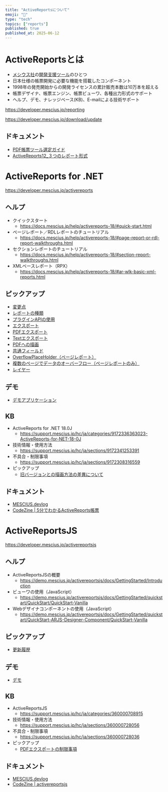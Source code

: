 ```yaml
---
title: "ActiveReportsについて"
emoji: "📝"
type: "tech"
topics: ["reports"]
published: true
published_at: 2025-06-12
---
```


# ActiveReportsとは

- [メシウス社](https://www.mescius.com/)の[開発支援ツール](https://developer.mescius.jp/)のひとつ
- 日本仕様の帳票開発に必要な機能を搭載したコンポーネント
- 1998年の発売開始からの開発ライセンスの累計販売本数は10万本を超える
- 帳票デザイナ、帳票エンジン、帳票ビューワ、各種出力形式のサポート
- ヘルプ、デモ、ナレッジベース(KB)、E-mailによる技術サポート

https://developer.mescius.jp/reporting

https://developer.mescius.jp/download/update

## ドキュメント

- [PDF帳票ツール選定ガイド](https://developer.mescius.jp/pdf-report-products)
- [ActiveReports12_３つのレポート形式](https://download.mescius.jp/PDF/article/threedesign-whitepaper.pdf)

# ActiveReports for .NET

https://developer.mescius.jp/activereports

## ヘルプ

- クイックスタート
  - https://docs.mescius.jp/help/activereports-18/#quick-start.html
- ページレポート／RDLレポートのチュートリアル
  - https://docs.mescius.jp/help/activereports-18/#page-report-or-rdl-report-walkthroughs.html
- セクションレポートのチュートリアル
  - https://docs.mescius.jp/help/activereports-18/#section-report-walkthroughs.html
- XMLベースレポート（RPX）
  - https://docs.mescius.jp/help/activereports-18/#ar-wlk-basic-xml-reports.html

## ピックアップ

- [変更点](https://docs.mescius.jp/help/activereports-18/#breaking-changes.html)
- [レポートの種類](https://docs.mescius.jp/help/activereports-18/#reporttypes.html)
- [プラグインAPIの使用](https://docs.mescius.jp/help/activereports-18/#web-designer-plugins-api.html)
- [エクスポート](https://docs.mescius.jp/help/activereports-18/#exporting.html)
- [PDFエクスポート](https://docs.mescius.jp/help/activereports-18/#pdf-export.html)
- [Textエクスポート](https://docs.mescius.jp/help/activereports-18/#text.html)
- [PDFへの描画](https://docs.mescius.jp/help/activereports-18/#rendering-to-pdf.html)
- [共通フィールド](https://docs.mescius.jp/help/activereports-18/#common-values.html)
- [OverflowPlaceHolder（ページレポート）](https://docs.mescius.jp/help/activereports-18/#overflow-place-holder.html)
- [複数のページでデータのオーバーフロー（ページレポートのみ）](https://docs.mescius.jp/help/activereports-18/#overflow-data-in-multiple-pages.html)
- [レイヤー](https://docs.mescius.jp/help/activereports-18/#layers.html)

## デモ

- [デモアプリケーション](https://developer.mescius.jp/activereports/demo)

## KB

- ActiveReports for .NET 18.0J
  - https://support.mescius.jp/hc/ja/categories/9172336363023-ActiveReports-for-NET-18-0J
- 技術情報・使用方法
  - https://support.mescius.jp/hc/ja/sections/9172341253391
- 不具合・制限事項
  - https://support.mescius.jp/hc/ja/sections/9172308316559
- ピックアップ
  - [旧バージョンとの描画方法の差異について](https://support.mescius.jp/hc/ja/articles/10734123894415)

## ドキュメント

- [MESCIUS.devlog](https://devlog.mescius.jp/category/activereports/)
- [CodeZine | 5分でわかるActiveReports帳票](https://codezine.jp/article/corner/17)

# ActiveReportsJS

https://developer.mescius.jp/activereportsjs

## ヘルプ

- ActiveReportsJSの概要
  - https://demo.mescius.jp/activereportsjs/docs/GettingStarted/Introduction
- ビューワの使用（JavaScript）
  - https://demo.mescius.jp/activereportsjs/docs/GettingStarted/quickstart/QuickStart/QuickStart-Vanilla
- Webデザイナコンポーネントの使用（JavaScript）
  - https://demo.mescius.jp/activereportsjs/docs/GettingStarted/quickstart/QuickStart-ARJS-Designer-Component/QuickStart-Vanilla

## ピックアップ

- [更新履歴](https://demo.mescius.jp/activereportsjs/docs/GettingStarted/Update-History)

## デモ

- [デモ](https://demo.mescius.jp/activereportsjs/demos/)

## KB

- ActiveReportsJS
  - https://support.mescius.jp/hc/ja/categories/360000708915
- 技術情報・使用方法
  - https://support.mescius.jp/hc/ja/sections/360000728056
- 不具合・制限事項
  - https://support.mescius.jp/hc/ja/sections/360000728036
- ピックアップ
  - [PDFエクスポートの制限事項](https://support.mescius.jp/hc/ja/articles/8690407433871)

## ドキュメント

- [MESCIUS.devlog](https://devlog.mescius.jp/category/activereportsjs/)
- [CodeZine | activereportsjs](https://codezine.jp/search/activereportsjs)
